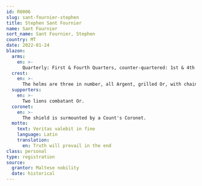 ```yaml
---
id: R0006
slug: sant-fournier-stephen
title: Stephen Sant Fournier
name: Sant Fournier
sort_name: Sant Fournier, Stephen
country: MT
date: 2022-01-24
blazon:
  arms:
    en: >-
      Quarterly: First & Fourth Quarters, counter-quartered: 1st & 4th counter-quarters, Per fess Gules, two fleur-de-lys Argent and of the Last, a fleur-de-lys of the First; 2nd & 3rd counter-quarters, Azure, between four bendlets sinister wavy Argent, three mullets Or. Overall, upon an escutcheon Azure, issuant from a mount Sable, three stalks of wheat Proper, debruised by a chevron Or, and in chief three mullets of the Same (FOURNIER); Second Quarter, counter-quartered: 1st counter-quarter, Argent, a Greek cross Gules; 2nd & 3rd counter-quarters, Argent, three bars Gules; 4th counter-quarter, Azure, a lion rampant Argent; Overall, upon an escutcheon Or, an eagle displayed Sable, crowned of the Same (SANT); Third Quarter, Azure, between three mullets of six points Argent, a fess Gules (TAGLIAFERRO).
  crest:
    en: >-
      The helms are three in number, all Argent, grilled Or, with chain and pendant of the Same; the dexter helm with mantling Gules doubled Argent faces sinister; the sinister helm with mantling Sable doubled Or faces dexter. The Crests atop the helms are as follows: dexter, an eagle’s wing Gules and Argent, charged with a fleur-de-lys Argent in chief and Sable in base; centre, issuant from an antique crown Or, three ears of corn of the Same; sinister, three plumes, the dexter and sinister Azure, the central Or.
  supporters:
    en: >-
      Two lions combatant Or.
  coronet:
    en: >-
      The shield is surmounted by a Count's Coronet.
  motto:
    text: Veritas valebit in fine
    language: Latin
    translation:
      en: Truth will prevail in the end
class: personal
type: registration
source:
  grantor: Maltese nobility
  date: historical
---
```

